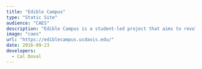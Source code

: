 ```yaml
---
title: "Edible Campus"
type: "Static Site"
audience: "CAES"
description: "Edible Campus is a student-led project that aims to revolutionize health and wellness and university land use on the UC Davis campus. Edible Campus sees the UC Davis campus as an ideal space for beautiful, educational, and edible landscapes."
image: "caes"
url: "https://ediblecampus.ucdavis.edu/"
date: 2016-09-23
developers:
  - Cal Doval
---
```

